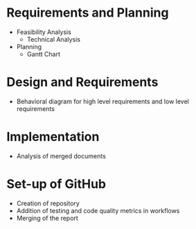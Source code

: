 # Requirements and Planning
  - Feasibility Analysis
    - Technical Analysis
  - Planning
    - Gantt Chart
# Design and Requirements
  - Behavioral diagram for high level requirements and low level requirements
# Implementation
  - Analysis of merged documents
# Set-up of GitHub 
  - Creation of repository
  - Addition of testing and code quality metrics in workflows
  - Merging of the report

